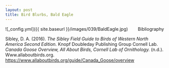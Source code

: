 ```yaml
---
layout: post
title: Bird Blurbs, Bald Eagle 
---
```


![_config.yml]({{ site.baseurl }}/images/039/BaldEagle.jpg)
&nbsp;&nbsp;&nbsp;&nbsp;&nbsp;&nbsp; 
Bibliography

Sibley, D. A. (2016). *The Sibley Field Guide to Birds of Western North America Second Edition.* Knopf Doubleday Publishing Group
Cornell Lab. *Canada Goose Overview, All About Birds, Cornell Lab of Ornithology.* (n.d.). Www.allaboutbirds.org. https://www.allaboutbirds.org/guide/Canada_Goose/overview

‌

‌
